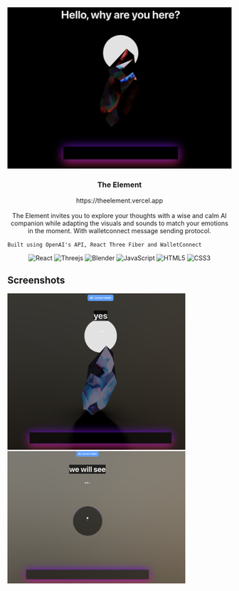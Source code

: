
<img width="1000" alt="Screenshot 2023-01-09 at 5 04 57 PM" src="https://github.com/jonzhep/theelement/blob/c6462f75f86ada2352c01fe7a1b4094fc0d7b69a/screenshot.png?raw=true">



<h3 align="center">The Element</h3>

  <p align="center">
  https://theelement.vercel.app
    <br />
    <br />
      The Element invites you to explore your thoughts with a wise and calm AI companion while adapting the visuals and sounds to match your emotions in the moment. With walletconnect message sending protocol.
    <br />
    
    
    Built using OpenAI's API, React Three Fiber and WalletConnect
    
    

<div align="center">

![React](https://img.shields.io/badge/react-%2320232a.svg?style=for-the-badge&logo=react&logoColor=%2361DAFB)
![Threejs](https://img.shields.io/badge/threejs-black?style=for-the-badge&logo=three.js&logoColor=white)
![Blender](https://img.shields.io/badge/blender-%23F5792A.svg?style=for-the-badge&logo=blender&logoColor=white)
![JavaScript](https://img.shields.io/badge/javascript-%23323330.svg?style=for-the-badge&logo=javascript&logoColor=%23F7DF1E)
![HTML5](https://img.shields.io/badge/html5-%23E34F26.svg?style=for-the-badge&logo=html5&logoColor=white)
![CSS3](https://img.shields.io/badge/css3-%231572B6.svg?style=for-the-badge&logo=css3&logoColor=white)

</div>
  </p>
   


</div>

## Screenshots
<div align=”center”>
<img width="400" alt="Screenshot 2023-01-09 at 4 59 15 PM copy" src="https://github.com/jonzhep/theelement/blob/main/screenshot2.png?raw=true">
<img width="400" alt="Screenshot 2023-01-09 at 5 02 27 PM copy" src="https://github.com/jonzhep/theelement/blob/main/screenshot3.png?raw=true">
</div>


